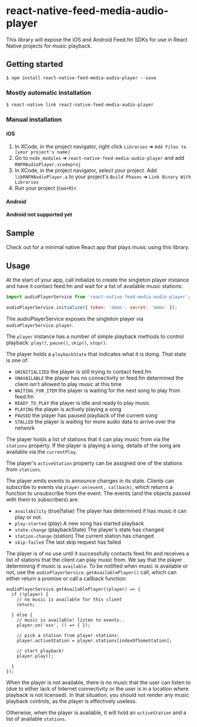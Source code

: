 
# react-native-feed-media-audio-player

This library will expose the iOS and Android Feed.fm SDKs for use in React
Native projects for music playback. 

## Getting started

`$ npm install react-native-feed-media-audio-player --save`

### Mostly automatic installation

`$ react-native link react-native-feed-media-audio-player`

### Manual installation

#### iOS

1. In XCode, in the project navigator, right click `Libraries` ➜ `Add Files to [your project's name]`
2. Go to `node_modules` ➜ `react-native-feed-media-audio-player` and add `RNFMAudioPlayer.xcodeproj`
3. In XCode, in the project navigator, select your project. Add `libRNFMAudioPlayer.a` to your project's `Build Phases` ➜ `Link Binary With Libraries`
4. Run your project (`Cmd+R`)<

#### Android

**Android not supported yet**

## Sample

Check out [](https://foobar.com/) for a minimal native React app that plays
music using this library.

## Usage


At the start of your app, call initialize to create the
singleton player instance and have it contact feed.fm and
wait for a list of available music stations:

```javascript
import audioPlayerService from 'react-native-feed-media-audio-player';

audioPlayerService.initialize({ token: 'demo', secret: 'demo' });
```

The audioPlayerService exposes the singleton player via `audioPlayerService.player`.

The `player` instance has a number of simple playback methods to
control playback: `play()`, `pause()`, `skip()`, `stop()`. 

The player holds a `playbackState` that indicates what it is doing.
That state is one of:

- `UNINITIALIZED`
  the player is still trying to contact feed.fm
- `UNAVAILABLE`
  the player has no connectivity or feed.fm determined the client
  isn't allowed to play music at this time
- `WAITING_FOR_ITEM`
  the player is waiting for the next song to play from feed.fm
- `READY_TO_PLAY`
  the player is idle and ready to play music
- `PLAYING`
  the player is actively playing a song
- `PAUSED`
  the player has paused playback of the current song
- `STALLED`
  the player is waiting for more audio data to arrive over the network

The player holds a list of stations that it can play music from
via the `stations` property. If the player is playing a song, details
of the song are available via the `currentPlay`.

The player's `activeStation` property can be assigned one of the
stations from `stations`.

The player emits events to announce changes in its state. Clients
can subscribe to events via `player.on(event, callback)`, which
returns a function to unsubscribe from the event. The events
(and the objects passed with them to subscribers) are:

- `availability` (true|false) 
  The player has determined if has music it can play or not. 
- `play-started` (play)
  A new song has started playback
- `state-change` (playbackState)
  The player's state has changed
- `station-change` (station)
  The current station has changed
- `skip-failed` 
  The last skip request has failed

The player is of no use until it successfully contacts feed.fm
and receives a list of stations that the client can play music
from. We say that the player determining if music is `available`.
To be notified when music is available or not, use the
`audioPlayerService.getAvailablePlayer()` call, which can either
return a promise or call a callback function:

```
audioPlayerService.getAvailablePlayer((player) => {
  if (!player) {
    // no music is available for this client
    return;

  } else {
    // music is available! listen to events..
    player.on('xxx', () => { });

    // pick a station from player.stations:
    player.activeStation = player.stations[indexOfSomeStation];

    // start playback!
    player.play();

  }
});
```

When the player is not available, there is no music
that the user can listen to (due to either lack of Internet connectivity
or the user is in a location where playback is not licensed).
In that situation, you should not render any music playback
controls, as the player is effectively useless.

Otherwise, when the player is available, it will hold an `activeStation`
and a list of available `stations`.

```


